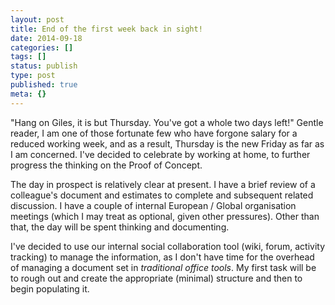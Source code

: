 ```yaml
---
layout: post
title: End of the first week back in sight!
date: 2014-09-18
categories: []
tags: []
status: publish
type: post
published: true
meta: {}
---
```


"Hang on Giles, it is but Thursday. You've got a whole two days left!"
Gentle reader, I am one of those fortunate few who have forgone salary for a
reduced working week, and as a result, Thursday is the new Friday as far as I
am concerned. I've decided to celebrate by working at home, to further progress
the thinking on the Proof of Concept.

The day in prospect is relatively clear at present. I have a brief review of a
colleague's document and estimates to complete and subsequent related
discussion. I have a couple of internal European / Global organisation
meetings (which I may treat as optional, given other pressures). Other than
that, the day will be spent thinking and documenting.

I've decided to use our internal social collaboration tool (wiki, forum,
activity tracking) to manage the information, as I don't have time for the
overhead of managing a document set in _traditional office tools_.
My first task will be to rough out and create the appropriate (minimal)
structure and then to begin populating it.
